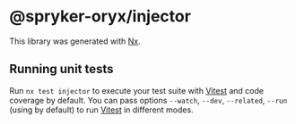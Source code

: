 # @spryker-oryx/injector

This library was generated with [Nx](https://nx.dev).

## Running unit tests

Run `nx test injector` to execute your test suite with [Vitest](https://vitest.dev/) and code coverage by default. You can pass options `--watch`, `--dev`, `--related`, `--run` (using by default) to run [Vitest](https://vitest.dev/) in different modes.
